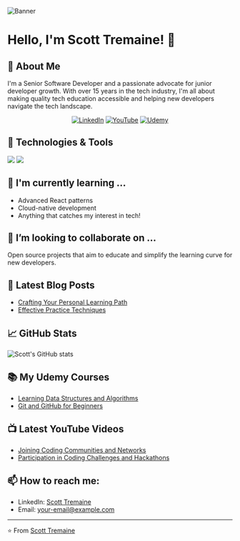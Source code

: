 <!-- Banner image -->
![Banner](LINK_TO_YOUR_BANNER_IMAGE)

<!-- Welcome Message -->
# Hello, I'm Scott Tremaine! 👋

<!-- Introduction -->
## 🚀 About Me
I'm a Senior Software Developer and a passionate advocate for junior developer growth. With over 15 years in the tech industry, I'm all about making quality tech education accessible and helping new developers navigate the tech landscape.

<!-- Quick Links -->
<p align="center">
  <a href="YOUR_LINKEDIN_PROFILE_URL"><img alt="LinkedIn" src="LINK_TO_LINKEDIN_BADGE"></a>
  <a href="YOUR_YOUTUBE_CHANNEL_URL"><img alt="YouTube" src="LINK_TO_YOUTUBE_BADGE"></a>
  <a href="YOUR_UDEMY_PROFILE_URL"><img alt="Udemy" src="LINK_TO_UDEMY_BADGE"></a>
</p>

## 🔧 Technologies & Tools
![](https://img.shields.io/badge/Code-JavaScript-informational?style=flat&logo=javascript&logoColor=white&color=2bbc8a)
![](https://img.shields.io/badge/Tools-GitHub-informational?style=flat&logo=github&logoColor=white&color=2bbc8a)
<!-- Add more badges here: https://shields.io/ -->

## 🌱 I'm currently learning ...
- Advanced React patterns
- Cloud-native development
- Anything that catches my interest in tech!

## 👯 I’m looking to collaborate on ...
Open source projects that aim to educate and simplify the learning curve for new developers.

## 📝 Latest Blog Posts
<!-- BLOG-POST-LIST:START -->
- [Crafting Your Personal Learning Path](LINK_TO_BLOG_POST)
- [Effective Practice Techniques](LINK_TO_BLOG_POST)
<!-- BLOG-POST-LIST:END -->

## 📈 GitHub Stats

![Scott's GitHub stats](https://github-readme-stats.vercel.app/api?username=YOUR_GITHUB_USERNAME&show_icons=true&theme=radical)

## 📚 My Udemy Courses
- [Learning Data Structures and Algorithms](LINK_TO_COURSE)
- [Git and GitHub for Beginners](LINK_TO_COURSE)

## 📺 Latest YouTube Videos
<!-- YOUTUBE:START -->
- [Joining Coding Communities and Networks](LINK_TO_VIDEO)
- [Participation in Coding Challenges and Hackathons](LINK_TO_VIDEO)
<!-- YOUTUBE:END -->

## 📫 How to reach me:
- LinkedIn: [Scott Tremaine](YOUR_LINKEDIN_PROFILE_URL)
- Email: your-email@example.com

<!-- Footer -->
---
⭐️ From [Scott Tremaine](YOUR_GITHUB_PROFILE_URL)
